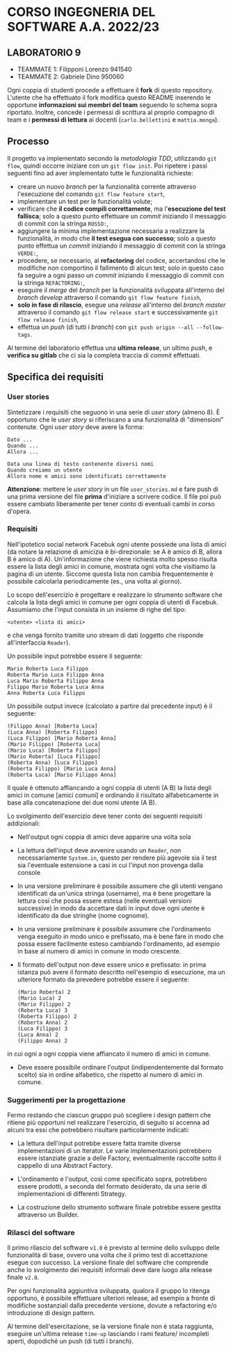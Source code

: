 # CORSO INGEGNERIA DEL SOFTWARE A.A. 2022/23

## LABORATORIO 9

* TEAMMATE 1: Filipponi Lorenzo 941540
* TEAMMATE 2: Gabriele Dino 950060

Ogni coppia di studenti procede a effettuare il **fork** di questo repository.
L'utente che ha effettuato il fork modifica questo README inserendo le opportune **informazioni sui
membri del team** seguendo lo schema sopra riportato.
Inoltre, concede i permessi di scrittura al proprio compagno di team e i **permessi di lettura** ai
docenti (`carlo.bellettini` e `mattia.monga`).

## Processo

Il progetto va implementato secondo la *metodologia TDD*, utilizzando `git flow`, quindi occorre iniziare con un `git flow init`.
Poi ripetere i passi seguenti fino ad aver implementato tutte le funzionalità richieste:

* creare un nuovo *branch* per la funzionalità corrente attraverso l'esecuzione del comando `git flow feature start`,
* implementare un test per le funzionalità volute;
* verificare che **il codice compili correttamente**, ma l'**esecuzione del test fallisca**;
  solo a questo punto effettuare un *commit* iniziando il messaggio di commit con la stringa `ROSSO:`,
* aggiungere la minima implementazione necessaria a realizzare la funzionalità, in modo che **il
  test esegua con successo**; solo a questo punto
  effettua un *commit* iniziando il messaggio di commit con la stringa `VERDE:`,
* procedere, se necessario, al **refactoring** del codice, accertandosi che le modifiche non
  comportino il fallimento di alcun test; solo in questo caso fa seguire a ogni
  passo un *commit* iniziando il messaggio di commit con la stringa `REFACTORING:`,
* eseguire il *merge* del *branch* per la funzionalità sviluppata all'interno del *branch develop*
  attraverso il comando `git flow feature finish`,
* **solo in fase di rilascio**, esegue una *release* all'interno del *branch master* attraverso il comando `git flow release start` e successivamente `git flow release finish`,
* effettua un *push* (di tutti i *branch*) con `git push origin --all --follow-tags`.

Al termine del laboratorio effettua una **ultima release**, un ultimo *push*, e **verifica su gitlab** che ci sia la completa traccia di *commit* effettuati.


## Specifica dei requisiti

### User stories

Sintetizzare i requisiti che seguono in una serie di *user story* (almeno 8). 
È opportuno che le *user story* si riferiscano a una funzionalità di "dimensioni" contenute. 
Ogni *user story* deve avere la forma:

```text
Dato ...
Quando ...
Allora ...
```

```text
Data una linea di testo contenente diversi nomi
Quando creiamo un utente
Allora nome e amici sono identificati correttamente
```

**Attenzione**: mettere le *user story* in un file `user_stories.md` e fare push di una prima versione del file **prima** d'iniziare a scrivere codice.
Il file poi può essere cambiato liberamente per tener conto di eventuali cambi in corso d'opera.

### Requisiti

Nell'ipotetico social network Facebuk ogni utente possiede una lista di amici (da notare la relazione di amicizia è bi-direzionale: se A è amico di B, allora B è amico di A).
Un'informazione che viene richiesta molto spesso risulta essere la lista degli amici in comune, mostrata ogni volta che visitiamo la pagina di un utente.
Siccome questa lista non cambia frequentemente è possibile calcolarla periodicamente (es., una volta al giorno).

Lo scopo dell'esercizio è progettare e realizzare lo strumento software che calcola la lista degli amici in comune per ogni coppia di utenti di Facebuk.
Assumiamo che l'input consista in un insieme di righe del tipo:

    <utente> <lista di amici>

e che venga fornito tramite uno stream di dati (oggetto che risponde all'interfaccia `Reader`).

Un possibile input potrebbe essere il seguente:

    Mario Roberta Luca Filippo
    Roberta Mario Luca Filippo Anna
    Luca Mario Roberta Filippo Anna
    Filippo Mario Roberta Luca Anna
    Anna Roberta Luca Filippo

Un possibile output invece (calcolato a partire dal precedente input) è il seguente:

    (Filippo Anna) [Roberta Luca]
    (Luca Anna) [Roberta Filippo]
    (Luca Filippo) [Mario Roberta Anna]
    (Mario Filippo) [Roberta Luca]
    (Mario Luca) [Roberta Filippo]
    (Mario Roberta) [Luca Filippo]
    (Roberta Anna) [Luca Filippo]
    (Roberta Filippo) [Mario Luca Anna]
    (Roberta Luca) [Mario Filippo Anna]


Il quale è ottenuto affiancando a ogni coppia di utenti (A B) la lista degli amici in comune [amici comuni] e ordinando il risultato alfabeticamente in base alla concatenazione dei due nomi utente (A B).

Lo svolgimento dell'esercizio deve tener conto dei seguenti requisiti addizionali:

- Nell'output ogni coppia di amici deve apparire una volta sola

- La lettura dell'input deve avvenire usando un `Reader`, non necessariamente `System.in`, questo per rendere più agevole sia il test sia l'eventuale estensione a casi in cui l'input non provenga dalla console

- In una versione preliminare è possibile assumere che gli utenti vengano identificati da un'unica stringa (username), ma è bene progettare la lettura così che possa essere estesa (nelle eventuali versioni successive) in modo da accettare dati in input dove ogni utente è identificato da due stringhe (nome cognome).

- In una versione preliminare è possibile assumere che l'ordinamento venga eseguito in modo unico e prefissato, ma è bene fare in modo che possa essere facilmente esteso cambiando l'ordinamento, ad esempio in base al numero di amici in comune in modo crescente.

- Il formato dell'output non deve essere unico e prefissato: in prima istanza può avere il formato descritto nell'esempio di esecuzione, ma un ulteriore formato da prevedere potrebbe essere il seguente:

      (Mario Roberta) 2
      (Mario Luca) 2
      (Mario Filippo) 2
      (Roberta Luca) 3
      (Roberta Filippo) 2
      (Roberta Anna) 2
      (Luca Filippo) 3
      (Luca Anna) 2
      (Filippo Anna) 2

in cui ogni a ogni coppia viene affiancato il numero di amici in comune.

- Deve essere possibile ordinare l'output (indipendentemente dal formato scelto) sia in ordine alfabetico, che rispetto al numero di amici in comune.

### Suggerimenti per la progettazione

Fermo restando che ciascun gruppo può scegliere i design pattern che ritiene più opportuni nel realizzare l'esercizio, di seguito si accenna ad alcuni tra essi che potrebbero risultare particolarmente indicati:

- La lettura dell'input potrebbe essere fatta tramite diverse implementazioni di un Iterator. Le varie implementazioni potrebbero essere istanziate grazie a delle Factory, eventualmente raccolte sotto il cappello di una Abstract Factory.

- L'ordinamento e l'output, così come specificato sopra, potrebbero essere prodotti, a seconda del formato desiderato, da una serie di implementazioni di differenti Strategy.

- La costruzione dello strumento software finale potrebbe essere gestita attraverso un Builder.

### Rilasci del software
Il primo rilascio del software `v1.0` è previsto al termine dello sviluppo delle funzionalità di base, ovvero una volta che il primo test di accettazione esegue con successo. La versione finale del software che comprende anche lo svolgimento dei requisiti informali deve dare luogo alla release finale `v2.0`.

Per ogni funzionalità aggiuntiva sviluppata, qualora il gruppo lo ritenga opportuno, è possibile effettuare ulteriori release, ad esempio a fronte di modifiche sostanziali dalla precedente versione, dovute a refactoring e/o introduzione di design pattern.

Al termine dell'esercitazione, se la versione finale non è stata raggiunta, eseguire un'ultima release `time-up` lasciando i rami feature/ incompleti aperti, dopodiché un push (di tutti i branch).


